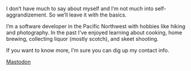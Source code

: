 ---
---
I don’t have much to say about myself and I’m not much into self-aggrandizement. So we’ll leave it with the basics.

I’m a software developer in the Pacific Northwest with hobbies like hiking and photography.  In the past I've enjoyed 
learning about cooking, home brewing, collecting liquor (mostly scotch), and skeet shooting.

If you want to know more, I’m sure you can dig up my contact info.

<a rel="me" href="https://hachyderm.io/@jalangle">Mastodon</a>
